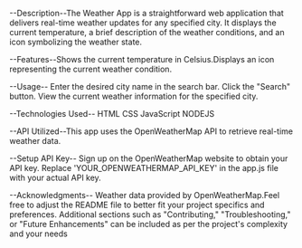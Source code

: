 --Description--The Weather App is a straightforward web application that delivers real-time weather updates for any specified city. It displays the current temperature, a brief description of the weather conditions, and an icon symbolizing the weather state.

--Features--Shows the current temperature in Celsius.Displays an icon representing the current weather condition.

--Usage--
Enter the desired city name in the search bar.
Click the "Search" button.
View the current weather information for the specified city.

--Technologies Used--
HTML
CSS
JavaScript
NODEJS

--API Utilized--This app uses the OpenWeatherMap API to retrieve real-time weather data.

--Setup API Key--
Sign up on the OpenWeatherMap website to obtain your API key.
Replace 'YOUR_OPENWEATHERMAP_API_KEY' in the app.js file with your actual API key.

--Acknowledgments--
Weather data provided by OpenWeatherMap.Feel free to adjust the README file to better fit your project specifics and preferences. Additional sections such as "Contributing," "Troubleshooting," or "Future Enhancements" can be included as per the project's complexity and your needs